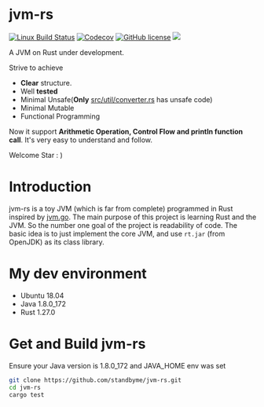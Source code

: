 # jvm-rs
[![Linux Build Status](https://img.shields.io/travis/standbyme/jvm-rs/master.svg?label=Linux%20build&style=flat-square)](https://travis-ci.org/standbyme/jvm-rs)
[![Codecov](https://img.shields.io/codecov/c/github/standbyme/jvm-rs.svg?style=flat-square)](https://codecov.io/gh/standbyme/jvm-rs)
[![GitHub license](https://img.shields.io/badge/license-MIT-blue.svg?style=flat-square)](https://github.com/standbyme/jvm-rs/) 
[![](https://img.shields.io/gitter/room/jvm-rs/main.js.svg)](https://gitter.im/jvm-rs/main)

A JVM on Rust under development.

Strive to achieve 
- **Clear** structure.
- Well **tested**
- Minimal Unsafe(**Only** [src/util/converter.rs](https://github.com/standbyme/jvm-rs/blob/master/src/util/converter.rs) has unsafe code)
- Minimal Mutable
- Functional Programming

Now it support **Arithmetic Operation, Control Flow and println function call**. It's very easy to understand and follow.

Welcome Star : )

# Introduction
jvm-rs is a toy JVM (which is far from complete) programmed in Rust inspired by [jvm.go](https://github.com/zxh0/jvm.go). The main purpose of this project is learning Rust and the JVM. So the number one goal of the project is readability of code. The basic idea is to just implement the core JVM, and use `rt.jar` (from OpenJDK) as its class library.

# My dev environment
  * Ubuntu 18.04
  * Java 1.8.0_172
  * Rust 1.27.0

# Get and Build jvm-rs
Ensure your Java version is 1.8.0_172 and JAVA_HOME env was set
```sh
git clone https://github.com/standbyme/jvm-rs.git
cd jvm-rs
cargo test
```
